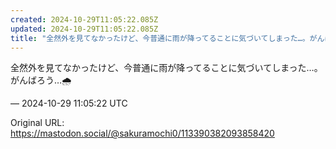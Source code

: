 ```yaml
---
created: 2024-10-29T11:05:22.085Z
updated: 2024-10-29T11:05:22.085Z
title: "全然外を見てなかったけど、今普通に雨が降ってることに気づいてしまった…。がんばろ[...]"
---
```


<p>全然外を見てなかったけど、今普通に雨が降ってることに気づいてしまった…。がんばろう…🌧️</p>

&mdash; 2024-10-29 11:05:22 UTC

Original URL: https://mastodon.social/@sakuramochi0/113390382093858420
